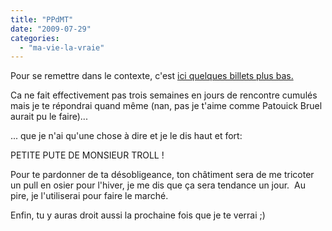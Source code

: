 ```yaml
---
title: "PPdMT"
date: "2009-07-29"
categories: 
  - "ma-vie-la-vraie"
---
```


Pour se remettre dans le contexte, c'est [ici quelques billets plus bas.](http://kwaite.free.fr/blog/index.php/2009/07/09/ben-en-fait-non)

Ca ne fait effectivement pas trois semaines en jours de rencontre cumulés mais je te répondrai quand même (nan, pas je t'aime comme Patouick Bruel aurait pu le faire)...

... que je n'ai qu'une chose à dire et je le dis haut et fort:

PETITE PUTE DE MONSIEUR TROLL !

Pour te pardonner de ta désobligeance, ton châtiment sera de me tricoter un pull en osier pour l'hiver, je me dis que ça sera tendance un jour.  Au pire, je l'utiliserai pour faire le marché.

Enfin, tu y auras droit aussi la prochaine fois que je te verrai ;)
